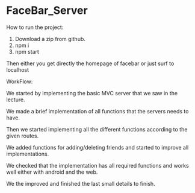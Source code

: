 # FaceBar_Server

How to run the project:

  1. Download a zip from github.
  2. npm i
  3. npm start

Then either you get directly the homepage of facebar or just surf to localhost


WorkFlow:

We started by implementing the basic MVC server that we saw in the lecture.

We made a brief implementation of all functions that the servers needs to have.

Then we started implementing all the different functions according to the given routes.

We added functions for adding/deleting friends and started to improve all implementations.

We checked that the implementation has all required functions and works well either with android and the web.

We the improved and finished the last small details to finish.
